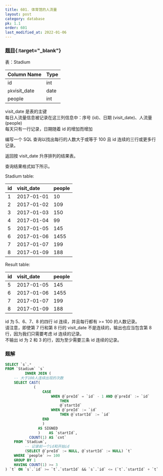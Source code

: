 ```yaml
---
title: 601. 体育馆的人流量
layout: post
category: database
pk: 1.1
order: 601
last_modified_at: 2022-01-06
---
```


### [题目](https://leetcode-cn.com/problems/human-traffic-of-stadium/){:target="_blank"}

表：Stadium

| Column Name   | Type    |
|:---|:---|
| id            | int     |
| `pk`visit_date    | date    |
| people        | int     |

visit_date 是表的主键  
每日人流量信息被记录在这三列信息中：序号 (id)、日期 (visit_date)、人流量 (people)  
每天只有一行记录，日期随着 id 的增加而增加


编写一个 SQL 查询以找出每行的人数大于或等于 100 且 id 连续的三行或更多行记录。

返回按 visit_date 升序排列的结果表。

查询结果格式如下所示。

Stadium table:

| id   | visit_date | people    |
|:---|:---|:---|
| 1    | 2017-01-01 | 10        |
| 2    | 2017-01-02 | 109       |
| 3    | 2017-01-03 | 150       |
| 4    | 2017-01-04 | 99        |
| 5    | 2017-01-05 | 145       |
| 6    | 2017-01-06 | 1455      |
| 7    | 2017-01-07 | 199       |
| 8    | 2017-01-09 | 188       |

Result table:

| id   | visit_date | people    |
|:---|:---|:---|
| 5    | 2017-01-05 | 145       |
| 6    | 2017-01-06 | 1455      |
| 7    | 2017-01-07 | 199       |
| 8    | 2017-01-09 | 188       |

id 为 5、6、7、8 的四行 id 连续，并且每行都有 >= 100 的人数记录。  
请注意，即使第 7 行和第 8 行的 visit_date 不是连续的，输出也应当包含第 8 行，因为我们只需要考虑 id 连续的记录。  
不输出 id 为 2 和 3 的行，因为至少需要三条 id 连续的记录。

### 题解

```sql
SELECT `s`.*
FROM `Stadium` `s`
         INNER JOIN (
    -- 大于100人连续出现的次数
    SELECT CAST(
             (
                 CASE
                     WHEN @`preId` = `id` - 1 AND @`preId` := `id`
                         THEN
                         @`startId`
                     WHEN @`preId` := `id`
                         THEN @`startId` := `id`
                 END
                 )
               AS SIGNED
               )    AS `startId`,
           COUNT(1) AS `cnt`
    FROM `Stadium`,
         -- 记录前一个id和开始id
         (SELECT @`preId` := NULL, @`startId` := NULL) `t`
    WHERE `people` >= 100
    GROUP BY 1
    HAVING COUNT(1) >= 3
) `t` ON `s`.`id` >= `t`.`startId` && `s`.`id` <= (`t`.`startId` + `t`.`cnt` - 1)
```